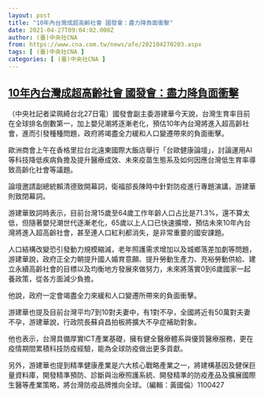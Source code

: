 ```yaml
---
layout: post
title: "10年內台灣成超高齡社會 國發會：盡力降負面衝擊"
date: 2021-04-27T09:04:02.000Z
author: (臺)中央社CNA
from: https://www.cna.com.tw/news/afe/202104270203.aspx
tags: [ (臺)中央社CNA ]
categories: [ (臺)中央社CNA ]
---
```

<!--1619514242000-->
[10年內台灣成超高齡社會 國發會：盡力降負面衝擊](https://www.cna.com.tw/news/afe/202104270203.aspx)
------

<div>
<div></div><div class="paragraph"><p>（中央社記者梁珮綺台北27日電）國發會副主委游建華今天說，台灣生育率目前在全球排名倒數第一，加上嬰兒潮將逐漸老化，預估10年內台灣將進入超高齡社會，進而引發種種問題，政府將竭盡全力緩和人口變遷帶來的負面衝擊。</p><p>歐洲商會上午在香格里拉台北遠東國際大飯店舉行「台歐健康論壇」，討論運用AI等科技降低疾病負擔及提升醫療成效、未來疫苗生態系及如何因應台灣低生育率導致高齡化社會等議題。</p><p>論壇邀請副總統賴清德致開幕詞，衛福部長陳時中針對防疫進行專題演講，游建華則致閉幕詞。</p><p>游建華致詞時表示，目前台灣15歲至64歲工作年齡人口占比是71.3%，還不算太低，但隨著嬰兒潮世代逐漸老化，65歲以上人口已快速擴增，預估未來10年內台灣將進入超高齡社會，甚至連人口紅利都消失，是非常重要的國安課題。</p><p>人口結構改變恐引發動力規模縮減，老年照護需求增加以及城鄉落差加劇等問題，游建華說，政府正全力朝提升國人婚育意願、提升勞動生產力、充裕勞動供給、建立永續高齡社會的目標以及均衡地方發展來做努力，未來將落實0到6歲國家一起養政策，從各方面減少負擔。</p><p>他說，政府一定會竭盡全力來緩和人口變遷所帶來的負面衝擊。</p><p>游建華也提及目前台灣平均7到10對夫妻中，有1對不孕，全國將近有50萬對夫妻不孕，游建華說，行政院長蘇貞昌拍板將擴大不孕症補助對象。</p><p>他也表示，台灣具備厚實ICT產業基礎，擁有健全醫療體系與優質醫療服務，更在疫情期間累積科技防疫經驗，能為全球防疫做出更多貢獻。</p><p>另外，游建華也提到精準健康產業是六大核心戰略產業之一，將建構基因及健保巨量資料庫，開發精準預防、診斷與治療照護系統、開發精準的防疫產品及擴展國際生醫等產業策略，將台灣防疫品牌推向全球。（編輯：黃國倫）1100427</p></div>
</div>
